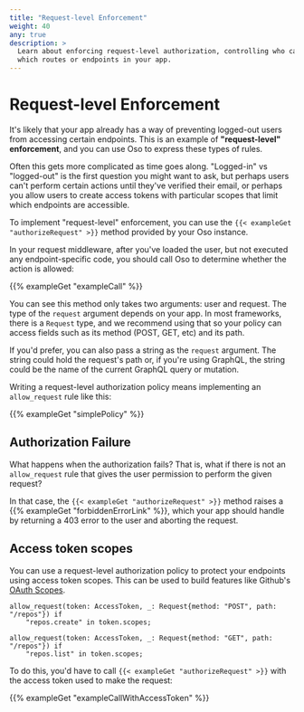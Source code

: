 ```yaml
---
title: "Request-level Enforcement"
weight: 40
any: true
description: >
  Learn about enforcing request-level authorization, controlling who can access
  which routes or endpoints in your app.
---
```


# Request-level Enforcement

It's likely that your app already has a way of preventing logged-out users from
accessing certain endpoints. This is an example of **"request-level"
enforcement**, and you can use Oso to express these types of rules.

Often this gets more complicated as time goes along. "Logged-in" vs "logged-out"
is the first question you might want to ask, but perhaps users can't perform
certain actions until they've verified their email, or perhaps you allow users
to create access tokens with particular scopes that limit which endpoints are
accessible.

To implement "request-level" enforcement, you can use the `{{< exampleGet "authorizeRequest" >}}`
method provided by your Oso instance.

In your request middleware, after you've loaded the user, but not executed any
endpoint-specific code, you should call Oso to determine whether the action is
allowed:

{{% exampleGet "exampleCall" %}}

You can see this method only takes two arguments: user and request. The type of
the `request` argument depends on your app. In most frameworks, there is a
`Request` type, and we recommend using that so your policy can access fields
such as its method (POST, GET, etc) and its path.

If you'd prefer, you can also pass a string as the `request` argument. The
string could hold the request's path or, if you're using GraphQL, the string
could be the name of the current GraphQL query or mutation.

Writing a request-level authorization policy means implementing an
`allow_request` rule like this:

{{% exampleGet "simplePolicy" %}}

## Authorization Failure

What happens when the authorization fails? That is, what if there is not an
`allow_request` rule that gives the user permission to perform the given
request?

In that case, the `{{< exampleGet "authorizeRequest" >}}` method raises a {{% exampleGet "forbiddenErrorLink" %}},
which your app should handle by returning a 403 error to the user and aborting
the request.

## Access token scopes

You can use a request-level authorization policy to protect your endpoints using
access token scopes. This can be used to build features like Github's [OAuth
Scopes](https://docs.github.com/en/developers/apps/building-oauth-apps/scopes-for-oauth-apps).


```polar
allow_request(token: AccessToken, _: Request{method: "POST", path: "/repos"}) if
    "repos.create" in token.scopes;

allow_request(token: AccessToken, _: Request{method: "GET", path: "/repos"}) if
    "repos.list" in token.scopes;
```

To do this, you'd have to call `{{< exampleGet "authorizeRequest" >}}` with the access token
used to make the request:

{{% exampleGet "exampleCallWithAccessToken" %}}
